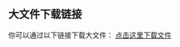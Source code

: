 ## 大文件下载链接

你可以通过以下链接下载大文件：
[点击这里下载文件](https://drive.google.com/file/d/1CWAzEBQSfFo9CDyeDdRX44GtpKPsv5ud/view?usp=share_link)
